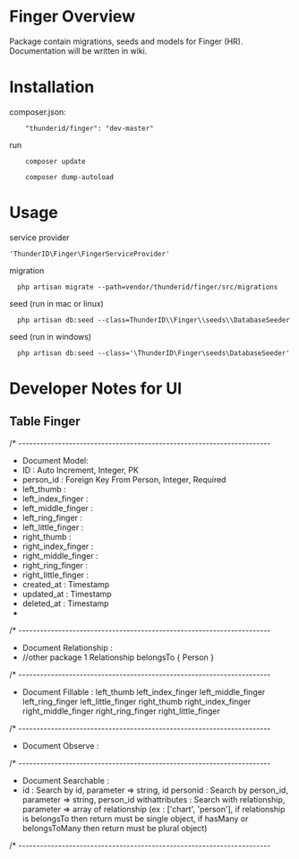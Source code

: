 # Finger Overview

Package contain migrations, seeds and models for Finger (HR). Documentation will be written in wiki.

# Installation

composer.json:
```
	"thunderid/finger": "dev-master"
```

run
```
	composer update
```

```
	composer dump-autoload
```

# Usage

service provider
```
'ThunderID\Finger\FingerServiceProvider'
```

migration
```
  php artisan migrate --path=vendor/thunderid/finger/src/migrations
```

seed (run in mac or linux)
```
  php artisan db:seed --class=ThunderID\\Finger\\seeds\\DatabaseSeeder
```

seed (run in windows)
```
  php artisan db:seed --class='\ThunderID\Finger\seeds\DatabaseSeeder'
```

# Developer Notes for UI
## Table Finger

/* ----------------------------------------------------------------------
 * Document Model:
 * 	ID 								: Auto Increment, Integer, PK
 * 	person_id 						: Foreign Key From Person, Integer, Required
 *	left_thumb						: 
 *	left_index_finger				: 
 *	left_middle_finger				: 
 *	left_ring_finger				: 
 *	left_little_finger				: 
 *	right_thumb						: 
 *	right_index_finger				: 
 *	right_middle_finger				: 
 *	right_ring_finger				: 
 *	right_little_finger				: 
 *	created_at						: Timestamp
 * 	updated_at						: Timestamp
 * 	deleted_at						: Timestamp
 * 
/* ----------------------------------------------------------------------
 * Document Relationship :
 * 	//other package
 	1 Relationship belongsTo 
	{
		Person
	}

/* ----------------------------------------------------------------------
 * Document Fillable :
	left_thumb
	left_index_finger
	left_middle_finger
	left_ring_finger
	left_little_finger
	right_thumb
	right_index_finger
	right_middle_finger
	right_ring_finger
	right_little_finger

/* ----------------------------------------------------------------------
 * Document Observe :

/* ----------------------------------------------------------------------
 * Document Searchable :
 * 	id 								: Search by id, parameter => string, id
	personid 						: Search by person_id, parameter => string, person_id
	withattributes					: Search with relationship, parameter => array of relationship (ex : ['chart', 'person'], if relationship is belongsTo then return must be single object, if hasMany or belongsToMany then return must be plural object)

/* ----------------------------------------------------------------------